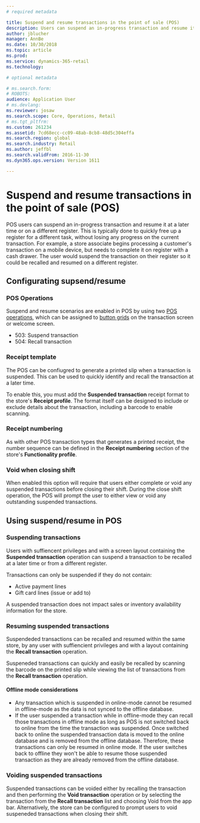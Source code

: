 ```yaml
---
# required metadata

title: Suspend and resume transactions in the point of sale (POS)
description: Users can suspend an in-progress transaction and resume it at a later time or on a different register.
author: jblucher
manager: AnnBe
ms.date: 10/30/2018
ms.topic: article
ms.prod: 
ms.service: dynamics-365-retail
ms.technology: 

# optional metadata

# ms.search.form: 
# ROBOTS: 
audience: Application User
# ms.devlang: 
ms.reviewer: josaw
ms.search.scope: Core, Operations, Retail
# ms.tgt_pltfrm: 
ms.custom: 261234
ms.assetid: 7cd68ecc-cc09-48ab-8cb8-48d5c304effa
ms.search.region: global
ms.search.industry: Retail
ms.author: jeffbl
ms.search.validFrom: 2016-11-30
ms.dyn365.ops.version: Version 1611

---
```


# Suspend and resume transactions in the point of sale (POS)

POS users can suspend an in-progress transaction and resume it at a later time or on a different register.  This is typically done to quickly free up a register for a different task, without losing any progress on the current transaction.  For example, a store associate begins processing a customer's transaction on a mobile device, but needs to complete it on register with a cash drawer.  The user would suspend the transaction on their register so it could be recalled and resumed on a different register.

## Configurating supsend/resume

### POS Operations
Suspend and resume scenarios are enabled in POS by using two [POS operations](../pos-operations.md), which can be assigned to [button grids](../pos-screen-layouts.md) on the transaction screen or welcome screen.

- 503: Suspend transaction
- 504: Recall transaction

### Receipt template
The POS can be confiugred to generate a printed slip when a transaction is suspended.  This can be used to quickly identify and recall the transaction at a later time.  

To enable this, you must add the **Suspended transaction** receipt format to the store's **Receipt profile**.  The format itself can be designed to include or exclude details about the transaction, including a barcode to enable scanning.

### Receipt numbering
As with other POS transaction types that generates a printed receipt, the number sequence can be defined in the **Receipt numbering** section of the store's **Functionality profile**. 

### Void when closing shift
When enabled this option will require that users either complete or void any suspended transactions before closing their shift. During the close shift operation, the POS will prompt the user to either view or void any outstanding suspended transactions. 

## Using suspend/resume in POS

### Suspending transactions
Users with suffiencent privileges and with a screen layout containing the **Suspended transaction** operation can suspend a transaction to be recalled at a later time or from a different register.  

Transactions can only be suspended if they do not contain:
- Active payment lines
- Gift card lines (issue or add to)

A suspended transaction does not impact sales or inventory availability information for the store.

### Resuming suspended transactions
Suspendeded transactions can be recalled and resumed within the same store, by any user with suffiencient privileges and with a layout containing the **Recall transaction** operation.

Suspeneded transactions can quickly and easily be recalled by scanning the barcode on the printed slip while viewing the list of transactions from the **Recall transaction** operation.

#### Offline mode considerations #### 

- Any transaction which is suspended in online-mode cannot be resumed in offline-mode as the data is not synced to the offline database.
- If the user suspended a transaction while in offline-mode they can recall those transactions in offline mode as long as POS is not switched back to online from the time the transaction was suspended. Once switched back to online the suspended transaction data is moved to the online database and is removed from the offline database. Therefore, these transactions can only be resumed in online mode. If the user switches back to offline they won't be able to resume those suspended transaction as they are already removed from the offline database.

### Voiding suspended transactions
Suspended transactions can be voided either by recalling the transaction and then performing the **Void transaction** operation or by selecting the transaction from the **Recall transaction** list and choosing Void from the app bar.  Alternatively, the store can be configured to prompt users to void suspeneded transactions when closing their shift. 
